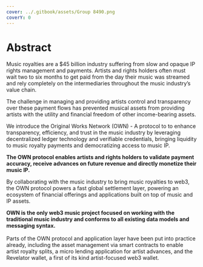 ```yaml
---
cover: ../.gitbook/assets/Group 8490.png
coverY: 0
---
```


# Abstract

Music royalties are a $45 billion industry suffering from slow and opaque IP rights management and payments. Artists and rights holders often must wait two to six months to get paid from the day their music was streamed and rely completely on the intermediaries throughout the music industry’s value chain.&#x20;

The challenge in managing and providing artists control and transparency over these payment flows has prevented musical assets from providing artists with the utility and financial freedom of other income-bearing assets.&#x20;

We introduce the Original Works Network (OWN) - A protocol to to enhance transparency, efficiency, and trust in the music industry by leveraging decentralized ledger technology and verifiable credentials, bringing liquidity to music royalty payments and democratizing access to music IP.

**The OWN protocol enables artists and rights holders to validate payment accuracy, receive advances on future revenue and directly monetize their music IP.**&#x20;

By collaborating with the music industry to bring music royalties to web3, the OWN protocol powers a fast global settlement layer, powering an ecosystem of financial offerings and applications built on top of music and IP assets.&#x20;

**OWN is the only web3 music project focused on working with the traditional music industry and conforms to all existing data models and messaging syntax.** \
\
Parts of the OWN protocol and application layer have been put into practice already, including the asset management via smart contracts to enable artist royalty splits, a micro lending application for artist advances, and the Revelator wallet, a first of its kind artist-focused web3 wallet.
